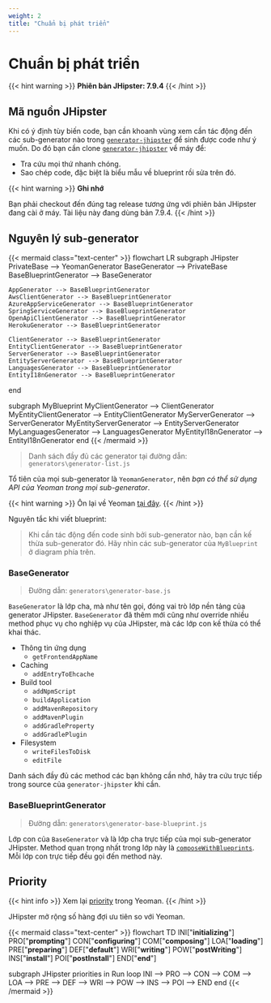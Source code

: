 ```yaml
---
weight: 2
title: "Chuẩn bị phát triển"
---
```


# Chuẩn bị phát triển

{{< hint warning >}}
**Phiên bản JHipster: 7.9.4**
{{< /hint >}}

## Mã nguồn JHipster

Khi có ý định tùy biến code, bạn cần khoanh vùng xem cần tác động đến các sub-generator nào trong [`generator-jhipster`](https://github.com/jhipster/generator-jhipster) để sinh được code như ý muốn. Do đó bạn cần clone [`generator-jhipster`](https://github.com/jhipster/generator-jhipster) về máy để:

- Tra cứu mọi thứ nhanh chóng.
- Sao chép code, đặc biệt là biểu mẫu về blueprint rồi sửa trên đó.

{{< hint warning >}}
**Ghi nhớ**

Bạn phải checkout đến đúng tag release tương ứng với phiên bản JHipster đang cài ở máy. Tài liệu này đang dùng bản 7.9.4.
{{< /hint >}}

## Nguyên lý sub-generator

{{< mermaid class="text-center" >}}
flowchart LR
  subgraph JHipster
    PrivateBase --> YeomanGenerator
    BaseGenerator --> PrivateBase
    BaseBlueprintGenerator --> BaseGenerator

    AppGenerator --> BaseBlueprintGenerator
    AwsClientGenerator --> BaseBlueprintGenerator
    AzureAppServiceGenerator --> BaseBlueprintGenerator
    SpringServiceGenerator --> BaseBlueprintGenerator
    OpenApiClientGenerator --> BaseBlueprintGenerator
    HerokuGenerator --> BaseBlueprintGenerator

    ClientGenerator --> BaseBlueprintGenerator
    EntityClientGenerator --> BaseBlueprintGenerator
    ServerGenerator --> BaseBlueprintGenerator
    EntityServerGenerator --> BaseBlueprintGenerator
    LanguagesGenerator --> BaseBlueprintGenerator
    EntityI18nGenerator --> BaseBlueprintGenerator
  end

  subgraph MyBlueprint
    MyClientGenerator --> ClientGenerator
    MyEntityClientGenerator --> EntityClientGenerator
    MyServerGenerator --> ServerGenerator
    MyEntityServerGenerator --> EntityServerGenerator
    MyLanguagesGenerator --> LanguagesGenerator
    MyEntityI18nGenerator --> EntityI18nGenerator
  end
{{< /mermaid >}}

> Danh sách đầy đủ các generator tại đường dẫn: `generators\generator-list.js`

Tổ tiên của mọi sub-generator là `YeomanGenerator`, nên _bạn có thể sử dụng API của Yeoman trong mọi sub-generator_.

{{< hint warning >}}
Ôn lại về Yeoman [tại đây](/docs/fundamentals/yeoman).
{{< /hint >}}

Nguyên tắc khi viết blueprint:

> Khi cần tác động đến code sinh bởi sub-generator nào, bạn cần kế thừa sub-generator đó. Hãy nhìn các sub-generator của `MyBlueprint` ở diagram phía trên.

### BaseGenerator

> Đường dẫn: `generators\generator-base.js`

`BaseGenerator` là lớp cha, mà như tên gọi, đóng vai trò lớp nền tảng của generator JHipster. `BaseGenerator` đã thêm mới cũng như override nhiều method phục vụ cho nghiệp vụ của JHipster, mà các lớp con kế thừa có thể khai thác.

- Thông tin ứng dụng
  - `getFrontendAppName`
- Caching
  - `addEntryToEhcache`
- Build tool
  - `addNpmScript`
  - `buildApplication`
  - `addMavenRepository`
  - `addMavenPlugin`
  - `addGradleProperty`
  - `addGradlePlugin`
- Filesystem
  - `writeFilesToDisk`
  - `editFile`

Danh sách đầy đủ các method các bạn không cần nhớ, hãy tra cứu trực tiếp trong source của `generator-jhipster` khi cần.

### BaseBlueprintGenerator

> Đường dẫn: `generators\generator-base-blueprint.js`

Lớp con của `BaseGenerator` và là lớp cha trực tiếp của mọi sub-generator JHipster. Method quan trọng nhất trong lớp này là [`composeWithBlueprints`](https://github.com/jhipster/generator-jhipster/blob/v7.9.4/generators/generator-base-blueprint.js#L423). Mỗi lớp con trực tiếp đều gọi đến method này.

## Priority

{{< hint info >}}
Xem lại [priority](/docs/fundamentals/yeoman/method-priority.md) trong Yeoman.
{{< /hint >}}

JHipster mở rộng số hàng đợi ưu tiên so với Yeoman.

{{< mermaid class="text-center" >}}
flowchart TD
  INI["**initializing**"]
  PRO["**prompting**"]
  CON["**configuring**"]
  COM["**composing**"]
  LOA["**loading**"]
  PRE["**preparing**"]
  DEF["**default**"]
  WRI["**writing**"]
  POW["**postWriting**"]
  INS["**install**"]
  POI["**postInstall**"]
  END["**end**"]

  subgraph JHipster priorities in Run loop
    INI --> PRO --> CON --> COM --> LOA --> PRE --> DEF --> WRI --> POW --> INS --> POI --> END
  end
{{< /mermaid >}}
